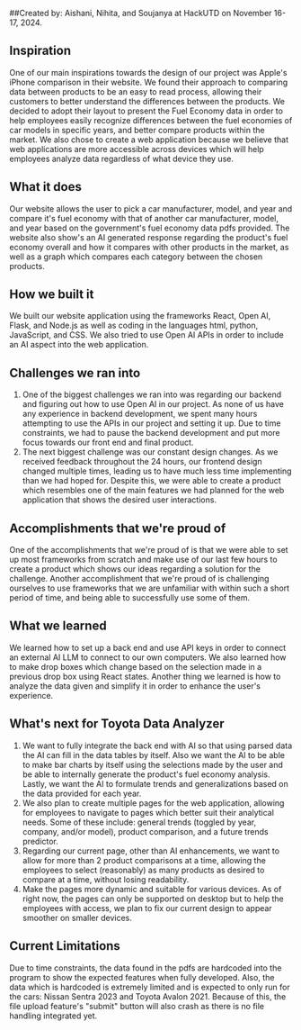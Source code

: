 ##Created by:
Aishani, Nihita, and Soujanya at HackUTD on November 16-17, 2024.
## Inspiration
One of our main inspirations towards the design of our project was Apple's iPhone comparison in their website. We found their approach to comparing data between products to be an easy to read process, allowing their customers to better understand the differences between the products. We decided to adopt their layout to present the Fuel Economy data in order to help employees easily recognize differences between the fuel economies of car models in specific years, and better compare products within the market. We also chose to create a web application because we believe that web applications are more accessible across devices which will help employees analyze data regardless of what device they use.
## What it does
Our website allows the user to pick a car manufacturer, model, and year and compare it's fuel economy with that of another car manufacturer, model, and year based on the government's fuel economy data pdfs provided. The website also show's an AI generated response regarding the product's fuel economy overall and how it compares with other products in the market, as well as a graph which compares each category between the chosen products.
## How we built it
We built our website application using the frameworks React, Open AI, Flask, and Node.js as well as coding in the languages html, python, JavaScript, and CSS. We also tried to use Open AI APIs in order to include an AI aspect into the web application.
## Challenges we ran into
1) One of the biggest challenges we ran into was regarding our backend and figuring out how to use Open AI in our project. As none of us have any experience in backend development, we spent many hours attempting to use the APIs in our project and setting it up. Due to time constraints, we had to pause the backend development and put more focus towards our front end and final product.
2) The next biggest challenge was our constant design changes. As we received feedback throughout the 24 hours, our frontend design changed multiple times, leading us to have much less time implementing than we had hoped for.  Despite this, we were able to create a product which resembles one of the main features we had planned for the web application that shows the desired user interactions.
## Accomplishments that we're proud of
One of the accomplishments that we're proud of is that we were able to set up most frameworks from scratch and make use of our last few hours to create a product which shows our ideas regarding a solution for the challenge. Another accomplishment that we're proud of is challenging ourselves to use frameworks that we are unfamiliar with within such a short period of time, and being able to successfully use some of them.
## What we learned
We learned how to set up a back end and use API keys in order to connect an external AI LLM to connect to our own computers. We also learned how to make drop boxes which change based on the selection made in a previous drop box using React states. Another thing we learned is how to analyze the data given and simplify it in order to enhance the user's experience. 
## What's next for Toyota Data Analyzer
1) We want to fully integrate the back end with AI so that using parsed data the AI can fill in the data tables by itself. Also we want the AI to be able to make bar charts by itself using the selections made by the user and be able to internally generate the product's fuel economy analysis. Lastly, we want the AI to formulate trends and generalizations based on the data provided for each year.
2) We also plan to create multiple pages for the web application, allowing for employees to navigate to pages which better suit their analytical needs. Some of these include: general trends (toggled by year, company, and/or model), product comparison, and a future trends predictor.
3) Regarding our current page, other than AI enhancements, we want to allow for more than 2 product comparisons at a time, allowing the employees to select (reasonably) as many products as desired to compare at a time, without losing readability.
4) Make the pages more dynamic and suitable for various devices. As of right now, the pages can only be supported on desktop but to help the employees with access, we plan to fix our current design to appear smoother on smaller devices.
## Current Limitations
Due to time constraints, the data found in the pdfs are hardcoded into the program to show the expected features when fully developed. Also, the data which is hardcoded is extremely limited and is expected to only run for the cars: Nissan Sentra 2023 and Toyota Avalon 2021. Because of this, the file upload feature's "submit" button will also crash as there is no file handling integrated yet.
